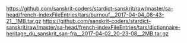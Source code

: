 https://github.com/sanskrit-coders/stardict-sanskrit/raw/master/sa-head/french-indexFileEntries/tars/burnouf__2017-04-04_08-43-21__1MB.tar.gz
https://github.com/sanskrit-coders/stardict-sanskrit/raw/master/sa-head/french-indexFileEntries/tars/dictionnaire-heritage_du_sanskrit_san-fra__2017-04-02_20-23-08__2MB.tar.gz
